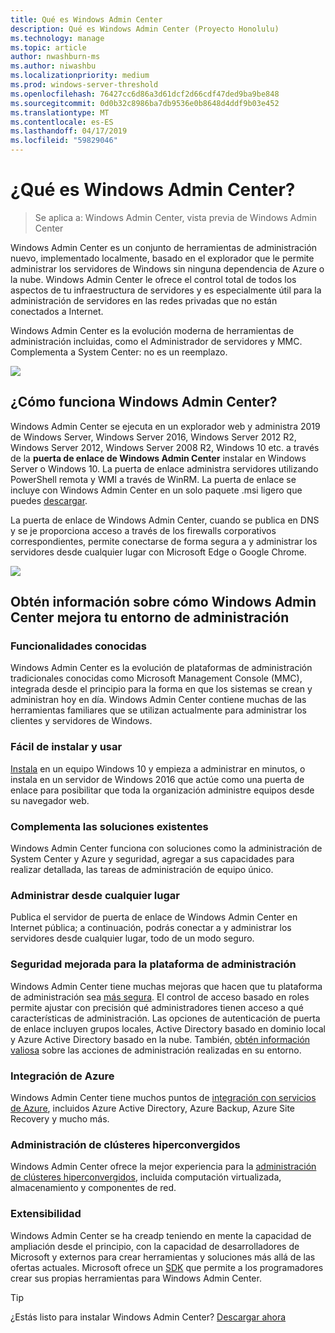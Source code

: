 ```yaml
---
title: Qué es Windows Admin Center
description: Qué es Windows Admin Center (Proyecto Honolulu)
ms.technology: manage
ms.topic: article
author: nwashburn-ms
ms.author: niwashbu
ms.localizationpriority: medium
ms.prod: windows-server-threshold
ms.openlocfilehash: 76427cc6d86a3d61dcf2d66cdf47ded9ba9be848
ms.sourcegitcommit: 0d0b32c8986ba7db9536e0b8648d4ddf9b03e452
ms.translationtype: MT
ms.contentlocale: es-ES
ms.lasthandoff: 04/17/2019
ms.locfileid: "59829046"
---
```

# <a name="what-is-windows-admin-center"></a>¿Qué es Windows Admin Center?

>Se aplica a: Windows Admin Center, vista previa de Windows Admin Center

Windows Admin Center es un conjunto de herramientas de administración nuevo, implementado localmente, basado en el explorador que le permite administrar los servidores de Windows sin ninguna dependencia de Azure o la nube. Windows Admin Center le ofrece el control total de todos los aspectos de tu infraestructura de servidores y es especialmente útil para la administración de servidores en las redes privadas que no están conectados a Internet.

Windows Admin Center es la evolución moderna de herramientas de administración incluidas, como el Administrador de servidores y MMC. Complementa a System Center: no es un reemplazo.

![](../media/wac-complements.png)

## <a name="how-does-windows-admin-center-work"></a>¿Cómo funciona Windows Admin Center?

Windows Admin Center se ejecuta en un explorador web y administra 2019 de Windows Server, Windows Server 2016, Windows Server 2012 R2, Windows Server 2012, Windows Server 2008 R2, Windows 10 etc. a través de la **puerta de enlace de Windows Admin Center** instalar en Windows Server o Windows 10. La puerta de enlace administra servidores utilizando PowerShell remota y WMI a través de WinRM. La puerta de enlace se incluye con Windows Admin Center en un solo paquete .msi ligero que puedes [descargar](https://aka.ms/windowsadmincenter).

La puerta de enlace de Windows Admin Center, cuando se publica en DNS y se je proporciona acceso a través de los firewalls corporativos correspondientes, permite conectarse de forma segura a y administrar los servidores desde cualquier lugar con Microsoft Edge o Google Chrome.

![](../media/architecture.png)

## <a name="learn-how-windows-admin-center-improves-your-management-environment"></a>Obtén información sobre cómo Windows Admin Center mejora tu entorno de administración

### <a name="familiar-functionality"></a>**Funcionalidades conocidas**

Windows Admin Center es la evolución de plataformas de administración tradicionales conocidas como Microsoft Management Console (MMC), integrada desde el principio para la forma en que los sistemas se crean y administran hoy en día. Windows Admin Center contiene muchas de las herramientas familiares que se utilizan actualmente para administrar los clientes y servidores de Windows.

### <a name="easy-to-install-and-use"></a>**Fácil de instalar y usar**

[Instala](../deploy/install.md) en un equipo Windows 10 y empieza a administrar en minutos, o instala en un servidor de Windows 2016 que actúe como una puerta de enlace para posibilitar que toda la organización administre equipos desde su navegador web.

### <a name="complements-existing-solutions"></a>**Complementa las soluciones existentes**

Windows Admin Center funciona con soluciones como la administración de System Center y Azure y seguridad, agregar a sus capacidades para realizar detallada, las tareas de administración de equipo único.

### <a name="manage-from-anywhere"></a>**Administrar desde cualquier lugar**

Publica el servidor de puerta de enlace de Windows Admin Center en Internet pública; a continuación, podrás conectar a y administrar los servidores desde cualquier lugar, todo de un modo seguro.

### <a name="enhanced-security-for-your-management-platform"></a>**Seguridad mejorada para la plataforma de administración**

Windows Admin Center tiene muchas mejoras que hacen que tu plataforma de administración sea [más segura](../plan/user-access-options.md). El control de acceso basado en roles permite ajustar con precisión qué administradores tienen acceso a qué características de administración. Las opciones de autenticación de puerta de enlace incluyen grupos locales, Active Directory basado en dominio local y Azure Active Directory basado en la nube.  También, [obtén información valiosa](../use/logging.md) sobre las acciones de administración realizadas en su entorno.

### <a name="azure-integration"></a>**Integración de Azure**

Windows Admin Center tiene muchos puntos de [integración con servicios de Azure](../plan/azure-integration-options.md), incluidos Azure Active Directory, Azure Backup, Azure Site Recovery y mucho más.

### <a name="manage-hyper-converged-clusters"></a>**Administración de clústeres hiperconvergidos**

Windows Admin Center ofrece la mejor experiencia para la [administración de clústeres hiperconvergidos](../use/manage-hyper-converged.md), incluida computación virtualizada, almacenamiento y componentes de red.

### <a name="extensibility"></a>**Extensibilidad**

Windows Admin Center se ha creadp teniendo en mente la capacidad de ampliación desde el principio, con la capacidad de desarrolladores de Microsoft y externos para crear herramientas y soluciones más allá de las ofertas actuales. Microsoft ofrece un [SDK](../extend/extensibility-overview.md) que permite a los programadores crear sus propias herramientas para Windows Admin Center.

> [!Tip]
> ¿Estás listo para instalar Windows Admin Center? [Descargar ahora](https://aka.ms/windowsadmincenter)
